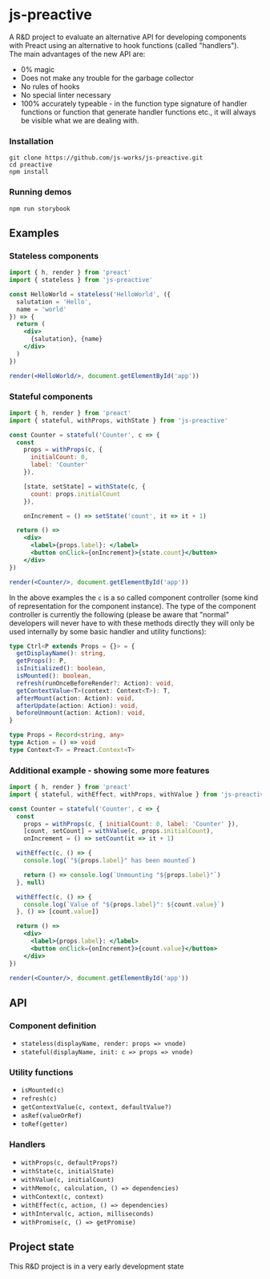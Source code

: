 # js-preactive 

A R&D project to evaluate an alternative API for developing components
with Preact using an alternative to hook functions (called "handlers").<br>
The main advantages of the new API are:

- 0% magic
- Does not make any trouble for the garbage collector
- No rules of hooks
- No special linter necessary
- 100% accurately typeable - in the function type signature
  of handler functions or function that generate handler functions etc.,
  it will always be visible what we are dealing with.

### Installation

```
git clone https://github.com/js-works/js-preactive.git
cd preactive
npm install
```

### Running demos

```
npm run storybook
```

## Examples

### Stateless components

```jsx
import { h, render } from 'preact'
import { stateless } from 'js-preactive'

const HelloWorld = stateless('HelloWorld', ({
  salutation = 'Hello',
  name = 'world'
}) => {
  return (
    <div>
      {salutation}, {name}
    </div>
  )
})

render(<HelloWorld/>, document.getElementById('app'))
```

### Stateful components

```jsx
import { h, render } from 'preact'
import { stateful, withProps, withState } from 'js-preactive'

const Counter = stateful('Counter', c => {
  const
    props = withProps(c, {
      initialCount: 0,
      label: 'Counter'
    }),

    [state, setState] = withState(c, {
      count: props.initialCount
    }),

    onIncrement = () => setState('count', it => it + 1)

  return () =>
    <div>
      <label>{props.label}: </label>
      <button onClick={onIncrement}>{state.count}</button>
    </div>
})

render(<Counter/>, document.getElementById('app'))
```

In the above examples the `c` is a so called component controller
(some kind of representation for the component instance).
The type of the component controller is currently the following
(please be aware that "normal" developers will never have to with these
methods directly they will only be used internally by some basic
handler and utility functions):

```typescript
type Ctrl<P extends Props = {}> = {
  getDisplayName(): string,
  getProps(): P,
  isInitialized(): boolean,
  isMounted(): boolean,
  refresh(runOnceBeforeRender?: Action): void,
  getContextValue<T>(context: Context<T>): T,
  afterMount(action: Action): void,
  afterUpdate(action: Action): void,
  beforeUnmount(action: Action): void,
}

type Props = Record<string, any>
type Action = () => void
type Context<T> = Preact.Context<T>
```

### Additional example - showing some more features

```jsx
import { h, render } from 'preact'
import { stateful, withEffect, withProps, withValue } from 'js-preactive'

const Counter = stateful('Counter', c => {
  const
    props = withProps(c, { initialCount: 0, label: 'Counter' }),
    [count, setCount] = withValue(c, props.initialCount),
    onIncrement = () => setCount(it => it + 1)

  withEffect(c, () => {
    console.log(`"${props.label}" has been mounted`)

    return () => console.log(`Unmounting "${props.label}"`)
  }, null)

  withEffect(c, () => {
    console.log(`Value of "${props.label}": ${count.value}`)
  }, () => [count.value])

  return () =>
    <div>
      <label>{props.label}: </label>
      <button onClick={onIncrement}>{count.value}</button>
    </div>
})

render(<Counter/>, document.getElementById('app'))
```

## API

### Component definition

- `stateless(displayName, render: props => vnode)`
- `stateful(displayName, init: c => props => vnode)`

### Utility functions

- `isMounted(c)`
- `refresh(c)`
- `getContextValue(c, context, defaultValue?)`
- `asRef(valueOrRef)`
- `toRef(getter)`

### Handlers

- `withProps(c, defaultProps?)`
- `withState(c, initialState)`
- `withValue(c, initialCount)`
- `withMemo(c, calculation, () => dependencies)`
- `withContext(c, context)`
- `withEffect(c, action, () => dependencies)`
- `withInterval(c, action, milliseconds)`
- `withPromise(c, () => getPromise)`

## Project state

This R&D project is in a very early development state
